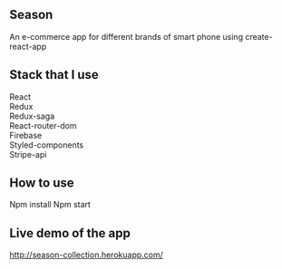 ## Season

An e-commerce app for different brands of smart phone using create-react-app

## Stack that I use
React  
Redux  
Redux-saga  
React-router-dom  
Firebase  
Styled-components  
Stripe-api

## How to use
Npm install
Npm start

## Live demo of the app
http://season-collection.herokuapp.com/
